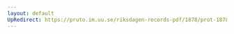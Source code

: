 ```yaml
---
layout: default
UpRedirect: https://pruto.im.uu.se/riksdagen-records-pdf/1878/prot-1878--ak--039/prot-1878--ak--039_003.pdf
---
```


